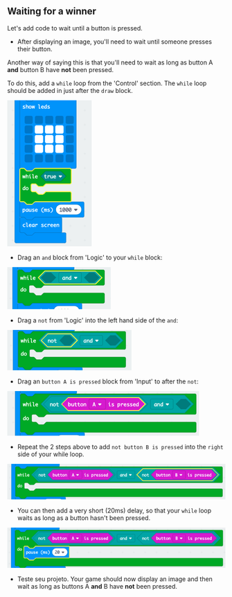 ## Waiting for a winner

Let's add code to wait until a button is pressed.

+ After displaying an image, you'll need to wait until someone presses their button.

Another way of saying this is that you'll need to wait as long as button A **and** button B have **not** been pressed.

To do this, add a `while` loop from the 'Control' section. The `while` loop should be added in just after the `draw` block.

![screenshot](images/reaction-while.png)

+ Drag an `and` block from 'Logic' to your `while` block:

![screenshot](images/reaction-and.png)

+ Drag a `not` from 'Logic' into the left hand side of the `and`:

![screenshot](images/reaction-not.png)

+ Drag an `button A is pressed` block from 'Input' to after the `not`:

![screenshot](images/reaction-button-a.png)

+ Repeat the 2 steps above to add `not button B is pressed` into the `right` side of your while loop.

![screenshot](images/reaction-button-b.png)

+ You can then add a very short (20ms) delay, so that your `while` loop waits as long as a button hasn't been pressed.

![screenshot](images/reaction-delay.png)

+ Teste seu projeto. Your game should now display an image and then wait as long as buttons A **and** B have **not** been pressed.
